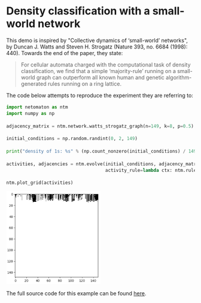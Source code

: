 # Density classification with a small-world network

This demo is inspired by "Collective dynamics of ‘small-world’ networks",
by Duncan J. Watts and Steven H. Strogatz (Nature 393, no. 6684
(1998): 440). Towards the end of the paper, they state:

> For cellular automata charged with the computational task of density classification, we find that a simple ‘majority-rule’ running on a small-world graph can outperform all known human and genetic algorithm-generated rules running on a ring lattice.


The code below attempts to reproduce the experiment they are referring to:

```python
import netomaton as ntm
import numpy as np

adjacency_matrix = ntm.network.watts_strogatz_graph(n=149, k=8, p=0.5)

initial_conditions = np.random.randint(0, 2, 149)

print("density of 1s: %s" % (np.count_nonzero(initial_conditions) / 149))

activities, adjacencies = ntm.evolve(initial_conditions, adjacency_matrix, timesteps=149,
                                     activity_rule=lambda ctx: ntm.rules.majority_rule(ctx))

ntm.plot_grid(activities)
```

<img src="../../resources/small_world.png" width="50%"/>

The full source code for this example can be found [here](small_world_density_classification_demo.py).
